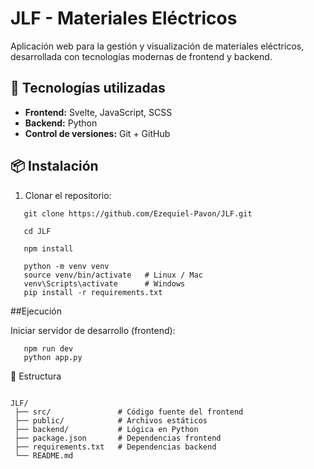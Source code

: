 # JLF - Materiales Eléctricos

Aplicación web para la gestión y visualización de materiales eléctricos, desarrollada con tecnologías modernas de frontend y backend.

## 🚀 Tecnologías utilizadas
- **Frontend:** Svelte, JavaScript, SCSS  
- **Backend:** Python  
- **Control de versiones:** Git + GitHub  

## 📦 Instalación
1. Clonar el repositorio:

```
   git clone https://github.com/Ezequiel-Pavon/JLF.git

   cd JLF

   npm install

```


```
   python -m venv venv
   source venv/bin/activate   # Linux / Mac
   venv\Scripts\activate      # Windows
   pip install -r requirements.txt

```

##Ejecución

Iniciar servidor de desarrollo (frontend):

```
   npm run dev
   python app.py

```

📂 Estructura
```

JLF/
 ├── src/               # Código fuente del frontend
 ├── public/            # Archivos estáticos
 ├── backend/           # Lógica en Python
 ├── package.json       # Dependencias frontend
 ├── requirements.txt   # Dependencias backend
 └── README.md

```
